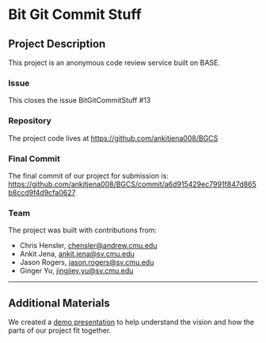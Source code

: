# Bit Git Commit Stuff

## Project Description
This project is an anonymous code review service built on BASE.

### Issue
This closes the issue BitGitCommitStuff #13

### Repository
The project code lives at https://github.com/ankitjena008/BGCS

### Final Commit
The final commit of our project for submission is:
https://github.com/ankitjena008/BGCS/commit/a6d915429ec7991f847d865b8ccd9f4d9cfa0627

### Team
The project was built with contributions from:

- Chris Hensler, chensler@andrew.cmu.edu
- Ankit Jena, ankit.jena@sv.cmu.edu
- Jason Rogers, jason.rogers@sv.cmu.edu
- Ginger Yu, jingjiey.yu@sv.cmu.edu

---

## Additional Materials

We created a [demo presentation](https://docs.google.com/presentation/d/15WokWQViWjnLc5RhAwtMdXN_jiPj8aRmdRJfLUbVSwc/edit#slide=id.p5) to help understand the vision and how the parts of our project fit together.
